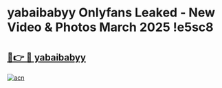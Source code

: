 # yabaibabyy Onlyfans Leaked - New Video & Photos March 2025 !e5sc8

# <h2><a href="https://l8sme0.iuczelnia.edu.pl?title=yabaibabyy&ref=e5sc8">🔗👉 🔴 yabaibabyy</a></h2>

[![acn](https://github.com/user-attachments/assets/0f9c940e-d8b0-45ae-aac7-cd30a18b3e1c)](https://l8sme0.iuczelnia.edu.pl?title=yabaibabyy&ref=e5sc8)

